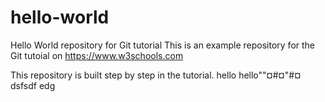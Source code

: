 # hello-world
Hello World repository for Git tutorial
This is an example repository for the Git tutoial on https://www.w3schools.com

This repository is built step by step in the tutorial.
hello
hello""¤#¤"#¤
dsfsdf
edg